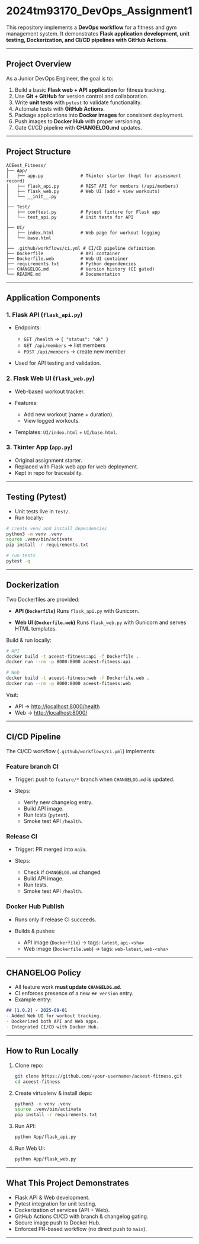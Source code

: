 # 2024tm93170_DevOps_Assignment1

This repository implements a **DevOps workflow** for a fitness and gym management system.
It demonstrates **Flask application development, unit testing, Dockerization, and CI/CD pipelines with GitHub Actions**.

---

## Project Overview

As a Junior DevOps Engineer, the goal is to:

1. Build a basic **Flask web + API application** for fitness tracking.
2. Use **Git + GitHub** for version control and collaboration.
3. Write **unit tests** with `pytest` to validate functionality.
4. Automate tests with **GitHub Actions**.
5. Package applications into **Docker images** for consistent deployment.
6. Push images to **Docker Hub** with proper versioning.
7. Gate CI/CD pipeline with **CHANGELOG.md** updates.

---

## Project Structure

```
ACEest_Fitness/
├── App/
│   ├── app.py              # Tkinter starter (kept for assessment record)
│   ├── flask_api.py        # REST API for members (/api/members)
│   ├── flask_web.py        # Web UI (add + view workouts)
│   └── __init__.py
│
├── Test/
│   ├── conftest.py         # Pytest fixture for Flask app
│   └── test_api.py         # Unit tests for API
│
├── UI/
│   ├── index.html          # Web page for workout logging
│   └── base.html
│
├── .github/workflows/ci.yml # CI/CD pipeline definition
├── Dockerfile              # API container
├── Dockerfile.web          # Web UI container
├── requirements.txt        # Python dependencies
├── CHANGELOG.md            # Version history (CI gated)
└── README.md               # Documentation
```

---

## Application Components

### 1. **Flask API (`flask_api.py`)**

* Endpoints:

  * `GET /health` → `{ "status": "ok" }`
  * `GET /api/members` → list members
  * `POST /api/members` → create new member
* Used for API testing and validation.

### 2. **Flask Web UI (`flask_web.py`)**

* Web-based workout tracker.
* Features:

  * Add new workout (name + duration).
  * View logged workouts.
* Templates: `UI/index.html` + `UI/base.html`.

### 3. **Tkinter App (`app.py`)**

* Original assignment starter.
* Replaced with Flask web app for web deployment.
* Kept in repo for traceability.

---

## Testing (Pytest)

* Unit tests live in `Test/`.
* Run locally:

```bash
# create venv and install dependencies
python3 -m venv .venv
source .venv/bin/activate
pip install -r requirements.txt

# run tests
pytest -q
```

---

## Dockerization

Two Dockerfiles are provided:

* **API (`Dockerfile`)**
  Runs `flask_api.py` with Gunicorn.

* **Web UI (`Dockerfile.web`)**
  Runs `flask_web.py` with Gunicorn and serves HTML templates.

Build & run locally:

```bash
# API
docker build -t aceest-fitness:api -f Dockerfile .
docker run --rm -p 8000:8000 aceest-fitness:api

# Web
docker build -t aceest-fitness:web -f Dockerfile.web .
docker run --rm -p 8000:8000 aceest-fitness:web
```

Visit:

* API → [http://localhost:8000/health](http://localhost:8000/health)
* Web → [http://localhost:8000/](http://localhost:8000/)

---

## CI/CD Pipeline

The CI/CD workflow (`.github/workflows/ci.yml`) implements:

### **Feature branch CI**

* Trigger: push to `feature/*` branch when `CHANGELOG.md` is updated.
* Steps:

  * Verify new changelog entry.
  * Build API image.
  * Run tests (`pytest`).
  * Smoke test API `/health`.

### **Release CI**

* Trigger: PR merged into `main`.
* Steps:

  * Check if `CHANGELOG.md` changed.
  * Build API image.
  * Run tests.
  * Smoke test API `/health`.

### **Docker Hub Publish**

* Runs only if release CI succeeds.
* Builds & pushes:

  * API image (`Dockerfile`) → tags: `latest`, `api-<sha>`
  * Web image (`Dockerfile.web`) → tags: `web-latest`, `web-<sha>`

---

## CHANGELOG Policy

* All feature work **must update `CHANGELOG.md`**.
* CI enforces presence of a new `## version` entry.
* Example entry:

```markdown
## [1.0.2] - 2025-09-01
- Added Web UI for workout tracking.
- Dockerized both API and Web apps.
- Integrated CI/CD with Docker Hub.
```

---

## How to Run Locally

1. Clone repo:

   ```bash
   git clone https://github.com/<your-username>/aceest-fitness.git
   cd aceest-fitness
   ```

2. Create virtualenv & install deps:

   ```bash
   python3 -m venv .venv
   source .venv/bin/activate
   pip install -r requirements.txt
   ```

3. Run API:

   ```bash
   python App/flask_api.py
   ```

4. Run Web UI:

   ```bash
   python App/flask_web.py
   ```

---

##  What This Project Demonstrates

* Flask API & Web development.
* Pytest integration for unit testing.
* Dockerization of services (API + Web).
* GitHub Actions CI/CD with branch & changelog gating.
* Secure image push to Docker Hub.
* Enforced PR-based workflow (no direct push to `main`).

---
